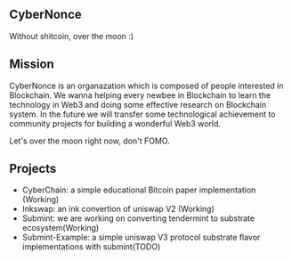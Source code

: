 ## CyberNonce

Without shitcoin, over the moon :)

## Mission

CyberNonce is an organazation which is composed of people interested in Blockchain. We wanna helping every newbee in Blockchain to learn the technology in Web3 and doing some effective research on Blockchain system. In the future we will transfer some technological achievement to community projects for building a wonderful Web3 world. 

Let's over the moon right now, don't FOMO.

## Projects 

* CyberChain: a simple educational Bitcoin paper implementation (Working)
* Inkswap: an ink convertion of uniswap V2 (Working)
* Submint: we are working on converting tendermint to substrate ecosystem(Working)
* Submint-Example: a simple uniswap V3 protocol substrate flavor implementations with submint(TODO)

